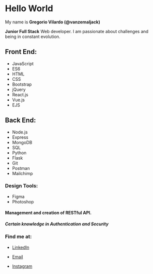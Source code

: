 # Hello World

My name is **Gregorio Vilardo (@vanzemaljack)**

**Junior Full Stack** Web developer. I am passionate about challenges and being in constant evolution.

## Front End: 

* JavaScript 
* ES6 
* HTML
* CSS
* Bootstrap
* jQuery
* React.js
* Vue.js
* EJS

## Back End:

* Node.js 
* Express
* MongoDB
* SQL
* Python
* Flask
* Git
* Postman
* Mailchimp

### Design Tools: 

* Figma
* Photoshop

#### Management and creation of **RESTful API**.

##### Certain knowledge in **Authentication and Security**

### Find me at:

* [LinkedIn](https://www.linkedin.com/in/gregorio-vilardo-ab2240211/)

* [Email](gregovilardo@gmail.com)

* [Instagram](www.instagram.com/gregovilardo)


